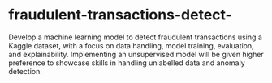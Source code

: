 # fraudulent-transactions-detect-
Develop a machine learning model to detect fraudulent transactions using a Kaggle dataset, with a focus on data handling, model training, evaluation, and explainability. Implementing an unsupervised model will be given higher preference to showcase skills in handling unlabelled data and anomaly detection.
